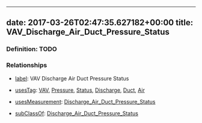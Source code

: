 
---
date: 2017-03-26T02:47:35.627182+00:00
title: VAV_Discharge_Air_Duct_Pressure_Status
---
### Definition: TODO

### Relationships

* [label](http://www.w3.org/2000/01/rdf-schema#label): VAV Discharge Air Duct Pressure Status

* [usesTag](https://brickschema.org/schema/1.0/BrickFrame#usesTag): [VAV](https://brickschema.org/schema/1.0/BrickTag#VAV), [Pressure](https://brickschema.org/schema/1.0/BrickTag#Pressure), [Status](https://brickschema.org/schema/1.0/BrickTag#Status), [Discharge](https://brickschema.org/schema/1.0/BrickTag#Discharge), [Duct](https://brickschema.org/schema/1.0/BrickTag#Duct), [Air](https://brickschema.org/schema/1.0/BrickTag#Air)

* [usesMeasurement](https://brickschema.org/schema/1.0/BrickFrame#usesMeasurement): [Discharge_Air_Duct_Pressure_Status](https://brickschema.org/schema/1.0/Brick#Discharge_Air_Duct_Pressure_Status)

* [subClassOf](http://www.w3.org/2000/01/rdf-schema#subClassOf): [Discharge_Air_Duct_Pressure_Status](https://brickschema.org/schema/1.0/Brick#Discharge_Air_Duct_Pressure_Status)
